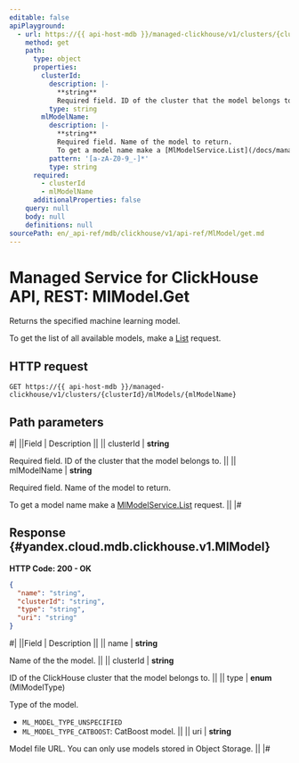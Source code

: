 ```yaml
---
editable: false
apiPlayground:
  - url: https://{{ api-host-mdb }}/managed-clickhouse/v1/clusters/{clusterId}/mlModels/{mlModelName}
    method: get
    path:
      type: object
      properties:
        clusterId:
          description: |-
            **string**
            Required field. ID of the cluster that the model belongs to.
          type: string
        mlModelName:
          description: |-
            **string**
            Required field. Name of the model to return.
            To get a model name make a [MlModelService.List](/docs/managed-clickhouse/api-ref/MlModel/list#List) request.
          pattern: '[a-zA-Z0-9_-]*'
          type: string
      required:
        - clusterId
        - mlModelName
      additionalProperties: false
    query: null
    body: null
    definitions: null
sourcePath: en/_api-ref/mdb/clickhouse/v1/api-ref/MlModel/get.md
---
```


# Managed Service for ClickHouse API, REST: MlModel.Get

Returns the specified machine learning model.

To get the list of all available models, make a [List](/docs/managed-clickhouse/api-ref/MlModel/list#List) request.

## HTTP request

```
GET https://{{ api-host-mdb }}/managed-clickhouse/v1/clusters/{clusterId}/mlModels/{mlModelName}
```

## Path parameters

#|
||Field | Description ||
|| clusterId | **string**

Required field. ID of the cluster that the model belongs to. ||
|| mlModelName | **string**

Required field. Name of the model to return.

To get a model name make a [MlModelService.List](/docs/managed-clickhouse/api-ref/MlModel/list#List) request. ||
|#

## Response {#yandex.cloud.mdb.clickhouse.v1.MlModel}

**HTTP Code: 200 - OK**

```json
{
  "name": "string",
  "clusterId": "string",
  "type": "string",
  "uri": "string"
}
```

#|
||Field | Description ||
|| name | **string**

Name of the the model. ||
|| clusterId | **string**

ID of the ClickHouse cluster that the model belongs to. ||
|| type | **enum** (MlModelType)

Type of the model.

- `ML_MODEL_TYPE_UNSPECIFIED`
- `ML_MODEL_TYPE_CATBOOST`: CatBoost model. ||
|| uri | **string**

Model file URL. You can only use models stored in Object Storage. ||
|#